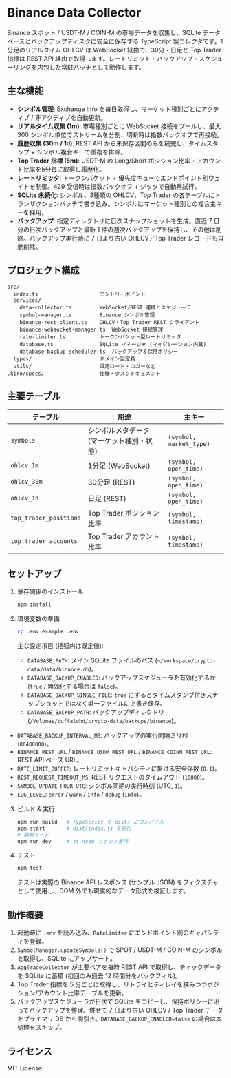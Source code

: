 # Binance Data Collector

Binance スポット / USDT-M / COIN-M の市場データを収集し、SQLite データベースとバックアップディスクに安全に保存する TypeScript 製コレクタです。1分足のリアルタイム OHLCV は WebSocket 経由で、30分・日足と Top Trader 指標は REST API 経由で取得します。レートリミット・バックアップ・スケジューリングを内包した常駐バッチとして動作します。

## 主な機能

- **シンボル管理**: Exchange Info を毎日取得し、マーケット種別ごとにアクティブ / 非アクティブを自動更新。
- **リアルタイム収集 (1m)**: 市場種別ごとに WebSocket 接続をプールし、最大 300 シンボル単位でストリームを分割、切断時は指数バックオフで再接続。
- **履歴収集 (30m / 1d)**: REST API から未保存区間のみを補完し、タイムスタンプ + シンボル複合キーで重複を排除。
- **Top Trader 指標 (5m)**: USDT-M の Long/Short ポジション比率・アカウント比率を5分毎に取得し履歴化。
- **レートリミッタ**: トークンバケット + 優先度キューでエンドポイント別ウェイトを制御。429 受信時は指数バックオフ + ジッタで自動再試行。
- **SQLite 永続化**: シンボル、3種類の OHLCV、Top Trader の各テーブルにトランザクションバッチで書き込み。シンボルはマーケット種別との複合主キーを採用。
- **バックアップ**: 指定ディレクトリに日次スナップショットを生成。直近 7 日分の日次バックアップと最新 1 件の週次バックアップを保持し、その他は削除。バックアップ実行時に 7 日より古い OHLCV／Top Trader レコードも自動削除。

## プロジェクト構成

```
src/
  index.ts                    エントリーポイント
  services/
    data-collector.ts         WebSocket/REST 連携とスケジューラ
    symbol-manager.ts         Binance シンボル管理
    binance-rest-client.ts    OHLCV・Top Trader REST クライアント
    binance-websocket-manager.ts  WebSocket 接続管理
    rate-limiter.ts           トークンバケット型レートリミッタ
    database.ts               SQLite マネージャ (マイグレーション内蔵)
    database-backup-scheduler.ts  バックアップ＆保持ポリシー
  types/                      ドメイン型定義
  utils/                      設定ロード・ロガーなど
.kiro/specs/                  仕様・タスクドキュメント
```

## 主要テーブル

| テーブル | 用途 | 主キー |
|---|---|---|
| `symbols` | シンボルメタデータ (マーケット種別・状態) | `(symbol, market_type)` |
| `ohlcv_1m` | 1分足 (WebSocket) | `(symbol, open_time)` |
| `ohlcv_30m` | 30分足 (REST) | `(symbol, open_time)` |
| `ohlcv_1d` | 日足 (REST) | `(symbol, open_time)` |
| `top_trader_positions` | Top Trader ポジション比率 | `(symbol, timestamp)` |
| `top_trader_accounts` | Top Trader アカウント比率 | `(symbol, timestamp)` |

## セットアップ

1. 依存関係のインストール

   ```bash
   npm install
   ```

2. 環境変数の準備

   ```bash
   cp .env.example .env
   ```

   主な設定項目 (括弧内は既定値):

   - `DATABASE_PATH`: メイン SQLite ファイルのパス (`~/workspace/crypto-data/data/binance.db`)。
   - `DATABASE_BACKUP_ENABLED`: バックアップスケジューラを有効化するか (`true` / 無効化する場合は `false`)。
   - `DATABASE_BACKUP_SINGLE_FILE`: `true` にするとタイムスタンプ付きスナップショットではなく単一ファイルに上書き保存。
   - `DATABASE_BACKUP_PATH`: バックアップディレクトリ (`/Volumes/buffalohd/crypto-data/backups/binance`)。
  - `DATABASE_BACKUP_INTERVAL_MS`: バックアップの実行間隔ミリ秒 (`86400000`)。
  - `BINANCE_REST_URL` / `BINANCE_USDM_REST_URL` / `BINANCE_COINM_REST_URL`: REST API ベース URL。
  - `RATE_LIMIT_BUFFER`: レートリミットキャパシティに掛ける安全係数 (`0.1`)。
  - `REST_REQUEST_TIMEOUT_MS`: REST リクエストのタイムアウト (`10000`)。
  - `SYMBOL_UPDATE_HOUR_UTC`: シンボル同期の実行時刻 (UTC, `1`)。
  - `LOG_LEVEL`: `error` / `warn` / `info` / `debug` (`info`)。

3. ビルド & 実行

   ```bash
   npm run build   # TypeScript を dist/ にコンパイル
   npm start       # dist/index.js を実行
   # 開発モード
   npm run dev     # ts-node でホット実行
   ```

4. テスト

   ```bash
   npm test
   ```

   テストは実際の Binance API レスポンス (サンプル JSON) をフィクスチャとして使用し、DOM 外でも現実的なデータ形式を検証します。

## 動作概要

1. 起動時に `.env` を読み込み、`RateLimiter` にエンドポイント別のキャパシティを登録。
2. `SymbolManager.updateSymbols()` で SPOT / USDT-M / COIN-M のシンボルを取得し、SQLite にアップサート。
3. `AggTradeCollector` が主要ペアを毎時 REST API で取得し、ティックデータを SQLite に蓄積 (初回のみ過去 12 時間分をバックフィル)。
4. Top Trader 指標を 5 分ごとに取得し、リトライとディレイを挟みつつポジション/アカウント比率テーブルを更新。
5. バックアップスケジューラが日次で SQLite をコピーし、保持ポリシーに沿ってバックアップを整理。併せて 7 日より古い OHLCV / Top Trader データをプライマリ DB から間引き。`DATABASE_BACKUP_ENABLED=false` の場合は本処理をスキップ。

## ライセンス

MIT License
